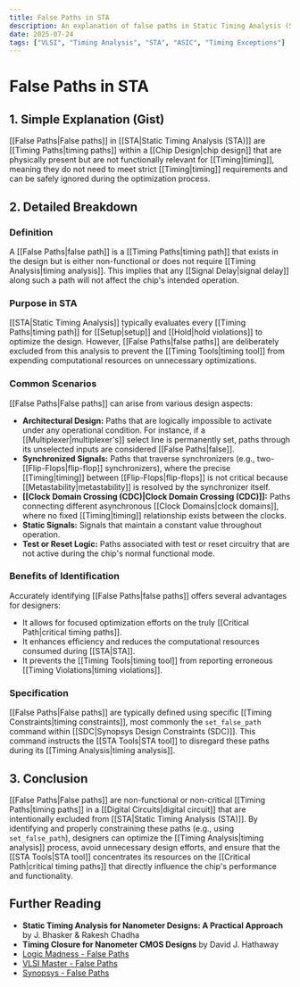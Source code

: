 ```yaml
---
title: False Paths in STA
description: An explanation of false paths in Static Timing Analysis (STA), their purpose, common scenarios, and benefits of identification.
date: 2025-07-24
tags: ["VLSI", "Timing Analysis", "STA", "ASIC", "Timing Exceptions"]
---
```


# False Paths in STA

## 1. Simple Explanation (Gist)

[[False Paths|False paths]] in [[STA|Static Timing Analysis (STA)]] are [[Timing Paths|timing paths]] within a [[Chip Design|chip design]] that are physically present but are not functionally relevant for [[Timing|timing]], meaning they do not need to meet strict [[Timing|timing]] requirements and can be safely ignored during the optimization process.

## 2. Detailed Breakdown

### Definition

A [[False Paths|false path]] is a [[Timing Paths|timing path]] that exists in the design but is either non-functional or does not require [[Timing Analysis|timing analysis]]. This implies that any [[Signal Delay|signal delay]] along such a path will not affect the chip's intended operation.

### Purpose in STA

[[STA|Static Timing Analysis]] typically evaluates every [[Timing Paths|timing path]] for [[Setup|setup]] and [[Hold|hold violations]] to optimize the design. However, [[False Paths|false paths]] are deliberately excluded from this analysis to prevent the [[Timing Tools|timing tool]] from expending computational resources on unnecessary optimizations.

### Common Scenarios

[[False Paths|False paths]] can arise from various design aspects:

*   **Architectural Design:** Paths that are logically impossible to activate under any operational condition. For instance, if a [[Multiplexer|multiplexer's]] select line is permanently set, paths through its unselected inputs are considered [[False Paths|false]].
*   **Synchronized Signals:** Paths that traverse synchronizers (e.g., two-[[Flip-Flops|flip-flop]] synchronizers), where the precise [[Timing|timing]] between [[Flip-Flops|flip-flops]] is not critical because [[Metastability|metastability]] is resolved by the synchronizer itself.
*   **[[Clock Domain Crossing (CDC)|Clock Domain Crossing (CDC)]]:** Paths connecting different asynchronous [[Clock Domains|clock domains]], where no fixed [[Timing|timing]] relationship exists between the clocks.
*   **Static Signals:** Signals that maintain a constant value throughout operation.
*   **Test or Reset Logic:** Paths associated with test or reset circuitry that are not active during the chip's normal functional mode.

### Benefits of Identification

Accurately identifying [[False Paths|false paths]] offers several advantages for designers:

*   It allows for focused optimization efforts on the truly [[Critical Path|critical timing paths]].
*   It enhances efficiency and reduces the computational resources consumed during [[STA|STA]].
*   It prevents the [[Timing Tools|timing tool]] from reporting erroneous [[Timing Violations|timing violations]].

### Specification

[[False Paths|False paths]] are typically defined using specific [[Timing Constraints|timing constraints]], most commonly the `set_false_path` command within [[SDC|Synopsys Design Constraints (SDC)]]. This command instructs the [[STA Tools|STA tool]] to disregard these paths during its [[Timing Analysis|timing analysis]].

## 3. Conclusion

[[False Paths|False paths]] are non-functional or non-critical [[Timing Paths|timing paths]] in a [[Digital Circuits|digital circuit]] that are intentionally excluded from [[STA|Static Timing Analysis (STA)]]. By identifying and properly constraining these paths (e.g., using `set_false_path`), designers can optimize the [[Timing Analysis|timing analysis]] process, avoid unnecessary design efforts, and ensure that the [[STA Tools|STA tool]] concentrates its resources on the [[Critical Path|critical timing paths]] that directly influence the chip's performance and functionality.

## Further Reading

*   **Static Timing Analysis for Nanometer Designs: A Practical Approach** by J. Bhasker & Rakesh Chadha
*   **Timing Closure for Nanometer CMOS Designs** by David J. Hathaway
*   [Logic Madness - False Paths](https://logicmadness.com/false-paths/)
*   [VLSI Master - False Paths](https://www.vlsimaster.com/false-paths/)
*   [Synopsys - False Paths](https://www.synopsys.com/glossary/false-path.html)